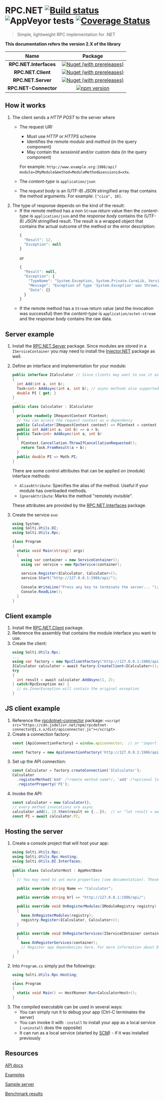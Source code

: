 # RPC.NET [![Build status](https://ci.appveyor.com/api/projects/status/sqgld5a86pha51wf/branch/master?svg=true)](https://ci.appveyor.com/project/Sholtee/rpc/branch/master) ![AppVeyor tests](https://img.shields.io/appveyor/tests/sholtee/rpc/master) [![Coverage Status](https://coveralls.io/repos/github/Sholtee/rpc/badge.svg?branch=master)](https://coveralls.io/github/Sholtee/rpc?branch=master)
> Simple, lightweight RPC implementation for .NET

**This documentation refers the version 2.X of the library**

|Name|Package|
|:--:|:--:|
|**RPC.NET.Interfaces**|[![Nuget (with prereleases)](https://img.shields.io/nuget/vpre/rpc.net.interfaces)](https://www.nuget.org/packages/rpc.net.interfaces )|
|**RPC.NET.Client**|[![Nuget (with prereleases)](https://img.shields.io/nuget/vpre/rpc.net.client)](https://www.nuget.org/packages/rpc.net.client )|
|**RPC.NET.Server**|[![Nuget (with prereleases)](https://img.shields.io/nuget/vpre/rpc.net.server)](https://www.nuget.org/packages/rpc.net.server )|
|**RPC.NET-Connector**|[![npm version](https://badge.fury.io/js/rpcdotnet-connector.svg)](https://badge.fury.io/js/rpcdotnet-connector)|
## How it works
1. The client sends a *HTTP POST* to the server where 
   - The request *URI*
     - Must use *HTTP* or *HTTPS* scheme
     - Identifies the remote *module* and *method* (in the query component)
     - May contain the *sessionid* and/or custom data (in the query component)
   
     For example: `http://www.example.org:1986/api?module=IMyModule&method=ModuleMethod&sessionid=xXx`. 
   - The *content-type* is `application/json`
   - The *request body* is an (UTF-8) *JSON* stringified array that contains the method arguments. For example: `["cica", 10]`.
2. The type of response depends on the kind of the result:
   - If the remote method has a non `Stream` return value then the *content-type* is `application/json` and the *response body* contains the (UTF-8) *JSON* stringified result. The result is a wrapped object that contains the actual outcome of the method or the error description:
     ```js
     {
       "Result": 12,
	   "Exception": null
     }
     ```
	 or
     ```js
     {
       "Result": null,
	   "Exception": {
         "TypeName": "System.Exception, System.Private.CoreLib, Version=4.0.0.0, Culture=neutral, PublicKeyToken=7cec85d7bea7798e",
         "Message": "Exception of type 'System.Exception' was thrown.",
         "Data": {}
       }
     }
     ```	 
   - If the remote method has a `Stream` return value (and the invocation was successful) then the *content-type* is `application/octet-stream` and the *response body* contains the raw data.
## Server example
1. Install the [RPC.NET.Server](https://www.nuget.org/packages/rpc.net.server ) package. Since modules are stored in a `IServiceContainer` you may need to install the [Injector.NET](https://www.nuget.org/packages/injector.net/ ) package as well.
2. Define an interface and implementation for your module:
   ```csharp
   public interface ICalculator // Since clients may want to use it as well, it may be worth to put this interface into a common assembly
   {
     int Add(int a, int b);
     Task<int> AddAsync(int a, int b); // async methods also supported
     double PI { get; }
   }
   ...
   public class Calculator : ICalculator 
   {
     private readonly IRequestContext FContext;
     // You can access the request context as a dependency
     public Calculator(IRequestContext context) => FContext = context ?? throw new ArgumentNullException(nameof(context));
     public int Add(int a, int b) => a + b;
     public Task<int> AddAsync(int a, int b)
     {
       FContext.Cancellation.ThrowIfCancellationRequested();
       return Task.FromResult(a + b);
     }
     public double PI => Math.PI;
   }
   ```
   There are some control attributes that can be applied on (module) interface methods:
   - `AliasAttribute`: Specifies the alias of the method. Useful if your module has overloaded methods.
   - `IgnoreAttribute`: Marks the method "remotely invisible".
   
   These attributes are provided by the [RPC.NET.Interfaces](https://www.nuget.org/packages/rpc.net.interfaces ) package.
3. Create the service `exe`:
   ```csharp
   using System;
   using Solti.Utils.DI;
   using Solti.Utils.Rpc;
   
   class Program
   {
     static void Main(string[] args)
     {
       using var container = new ServiceContainer();
       using var service = new RpcService(container);
	   
       service.Register<ICalculator, Calculator>();
       service.Start("http://127.0.0.1:1986/api/");
	   
       Console.WriteLine("Press any key to terminate the server... ");
	   Console.ReadLine();
     }
   }
   ```
## Client example
1. Install the [RPC.NET.Client](https://www.nuget.org/packages/rpc.net.client) package.
2. Reference the assembly that contains the module interface you want to use.
3. Create the client:
   ```csharp
   using Solti.Utils.Rpc;
   ...
   using var factory = new RpcClientFactory("http://127.0.0.1:1986/api/");
   ICalculator calculator = await factory.CreateClient<ICalculator>();
   try
   {
     int result = await calculator.AddAsync(1, 2);
   } catch(RpcException ex) {
     // ex.InnerException will contain the original exception
   }
   ```
## JS client example
1. Reference the [rpcdotnet-connector](https://www.npmjs.com/package/rpcdotnet-connector )  package: `<script src="https://cdn.jsdelivr.net/npm/rpcdotnet-connector@1.x.x/dist/apiconnector.js"></script>`
2. Create a connection factory:
   ```js
   const {ApiConnectionFactory} = window.apiconnector;  // or "import {ApiConnectionFactory} from 'rpcdotnet-connector'" 
   ...
   const factory = new ApiConnectionFactory('http://127.0.0.1:1986/api/');
   ```
3. Set up the API connection:
   ```js
   const Calculator = factory.createConnection('ICalculator');
   Calculator
     .registerMethod('Add' /*remote method name*/, 'add' /*optional local alias*/)
     .registerProperty('PI');
   ```
4. Invoke the API:
   ```js
   const calculator = new Calculator();
   // every method invocations are async
   calculator.add(1, 1).then(result => {...});  // or "let result = await calculator.add(1, 1);"
   const PI = await calculator.PI;
   ```
## Hosting the server
1. Create a console project that will host your app:
   ```csharp
   using Solti.Utils.Rpc;
   using Solti.Utils.Rpc.Hosting;
   using Solti.Utils.DI.Interfaces;
   ...
   public class CalculatorHost : AppHostBase
   {
     // You may need to set more properties (see documentation). These two are mandatory:
	 
     public override string Name => "Calculator";

     public override string Url => "http://127.0.0.1:1986/api/";

     public override void OnRegisterModules(IModuleRegistry registry)
     {
       base.OnRegisterModules(registry);
       registry.Register<ICalculator, Calculator>();
     }
	 
     public override void OnRegisterServices(IServiceCOntainer container)
     {
       base.OnRegisterServices(container);
	   // Register app dependencies here. For more information about DI see: https://github.com/Sholtee/injector
     }
   }
   ```
2. Into `Program.cs` simply put the followings:
   ```csharp
   using Solti.Utils.Rpc.Hosting;
   ...
   class Program
   {
     static void Main() => HostRunner.Run<CalculatorHost>();
   }
   ```
3. The compiled executable can be used in several ways:
   - You can simply run it to debug your app (Ctrl-C terminates the server)
   - You can invoke it with `-install` to install your app as a local service (`-uninstall` does the opposite)
   - It can run as a local service (started by [SCM](https://docs.microsoft.com/en-us/windows/win32/services/service-control-manager )) - if it was installed previously
## Resources
[API docs](https://sholtee.github.io/rpc )

[Examples](https://github.com/Sholtee/rpc/blob/master/TEST/RPC.Tests/Rpc.cs )

[Sample server](https://github.com/Sholtee/rpc/tree/master/TEST/RPC.Server.Sample )

[Benchmark results](https://sholtee.github.io/rpc/perf/ )